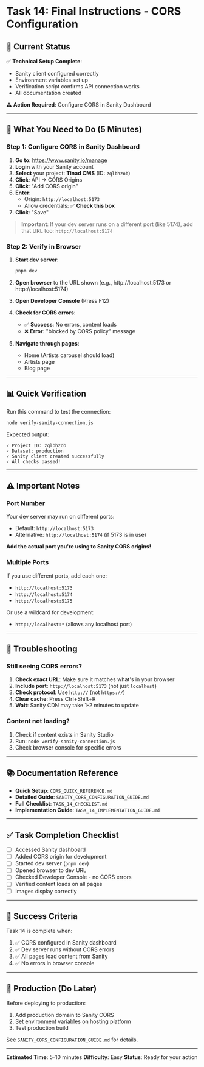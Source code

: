 # Task 14: Final Instructions - CORS Configuration

## 🎯 Current Status

✅ **Technical Setup Complete**:
- Sanity client configured correctly
- Environment variables set up
- Verification script confirms API connection works
- All documentation created

⚠️ **Action Required**: Configure CORS in Sanity Dashboard

---

## 🚀 What You Need to Do (5 Minutes)

### Step 1: Configure CORS in Sanity Dashboard

1. **Go to**: https://www.sanity.io/manage
2. **Login** with your Sanity account
3. **Select** your project: **Tinad CMS** (ID: `zqlbhzob`)
4. **Click**: API → CORS Origins
5. **Click**: "Add CORS origin"
6. **Enter**:
   - Origin: `http://localhost:5173`
   - Allow credentials: ✅ **Check this box**
7. **Click**: "Save"

> **Important**: If your dev server runs on a different port (like 5174), add that URL too: `http://localhost:5174`

### Step 2: Verify in Browser

1. **Start dev server**:
   ```bash
   pnpm dev
   ```

2. **Open browser** to the URL shown (e.g., http://localhost:5173 or http://localhost:5174)

3. **Open Developer Console** (Press F12)

4. **Check for CORS errors**:
   - ✅ **Success**: No errors, content loads
   - ❌ **Error**: "blocked by CORS policy" message

5. **Navigate through pages**:
   - Home (Artists carousel should load)
   - Artists page
   - Blog page

---

## 📊 Quick Verification

Run this command to test the connection:
```bash
node verify-sanity-connection.js
```

Expected output:
```
✓ Project ID: zqlbhzob
✓ Dataset: production
✓ Sanity client created successfully
✓ All checks passed!
```

---

## ⚠️ Important Notes

### Port Number
Your dev server may run on different ports:
- Default: `http://localhost:5173`
- Alternative: `http://localhost:5174` (if 5173 is in use)

**Add the actual port you're using to Sanity CORS origins!**

### Multiple Ports
If you use different ports, add each one:
- `http://localhost:5173`
- `http://localhost:5174`
- `http://localhost:5175`

Or use a wildcard for development:
- `http://localhost:*` (allows any localhost port)

---

## 🔧 Troubleshooting

### Still seeing CORS errors?

1. **Check exact URL**: Make sure it matches what's in your browser
2. **Include port**: `http://localhost:5173` (not just `localhost`)
3. **Check protocol**: Use `http://` (not `https://`)
4. **Clear cache**: Press Ctrl+Shift+R
5. **Wait**: Sanity CDN may take 1-2 minutes to update

### Content not loading?

1. Check if content exists in Sanity Studio
2. Run: `node verify-sanity-connection.js`
3. Check browser console for specific errors

---

## 📚 Documentation Reference

- **Quick Setup**: `CORS_QUICK_REFERENCE.md`
- **Detailed Guide**: `SANITY_CORS_CONFIGURATION_GUIDE.md`
- **Full Checklist**: `TASK_14_CHECKLIST.md`
- **Implementation Guide**: `TASK_14_IMPLEMENTATION_GUIDE.md`

---

## ✅ Task Completion Checklist

- [ ] Accessed Sanity dashboard
- [ ] Added CORS origin for development
- [ ] Started dev server (`pnpm dev`)
- [ ] Opened browser to dev URL
- [ ] Checked Developer Console - no CORS errors
- [ ] Verified content loads on all pages
- [ ] Images display correctly

---

## 🎉 Success Criteria

Task 14 is complete when:
1. ✅ CORS configured in Sanity dashboard
2. ✅ Dev server runs without CORS errors
3. ✅ All pages load content from Sanity
4. ✅ No errors in browser console

---

## 🚀 Production (Do Later)

Before deploying to production:
1. Add production domain to Sanity CORS
2. Set environment variables on hosting platform
3. Test production build

See `SANITY_CORS_CONFIGURATION_GUIDE.md` for details.

---

**Estimated Time**: 5-10 minutes
**Difficulty**: Easy
**Status**: Ready for your action


